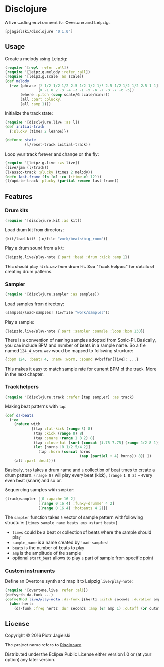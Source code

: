 # Disclojure

A live coding environment for Overtone and Leipzig.

```clojure
[pjagielski/disclojure "0.1.0"]
```

## Usage

Create a melody using Leipzig:
```clojure
(require '[repl :refer :all])
(require '[leipzig.melody :refer :all])
(require '[leipzig.scale :as scale])
(def melody
  (->> (phrase [2 1/2 1/2 1/2 2.5 1/2 1/2 1/2 2.5 1/2 1/2 1/2 2.5 1 1]
               [0 -1 0 2 -3 -4 -3 -1 -5 -6 -5 -3 -7 -6 -5])
       (where :pitch (comp scale/G scale/minor))
       (all :part :plucky)
       (all :amp 1)))
```

Initialize the track state:
```clojure
(require '[disclojure.live :as l])
(def initial-track
  {:plucky (times 2 leanon)})

(defonce state
         (l/reset-track initial-track))
```

Loop your track forever and change on the fly:
```clojure
(require '[leipzig.live :as live])
(live/jam (l/track))
(l/assoc-track :plucky (times 2 melody))
(defn last-frame (fn [e] (>= (:time e) 12)))
(l/update-track :plucky (partial remove last-frame))
```

## Features

### Drum kits

```clojure
(require '[disclojure.kit :as kit])
```

Load drum kit from directory:
```clojure
(kit/load-kit! (io/file "work/beats/big_room"))
```

Play a drum sound from a kit:
```clojure
(leipzig.live/play-note {:part :beat :drum :kick :amp 1})
```

This should play `kick.wav` from drum kit. See "Track helpers" for details of creating drum patterns.

### Sampler
```clojure
(require '[disclojure.sampler :as samples])
```

Load samples from directory:
```clojure
(samples/load-samples! (io/file "work/samples"))
```

Play a sample:
```clojure
(leipzig.live/play-note {:part :sampler :sample :loop :bpm 130})
```

There is a convention of naming samples adopted from Sonic-Pi. Basically, you can include BPM and number of beats in a sample name.
So a file named `124_4_worm.wav` would be mapped to following structure:
```clojure
{:bpm 124, :beats 4, :name :worm, :sound #<buffer[live]: ...}
```

This makes it easy to match sample rate for current BPM of the track. More in the next chapter.

### Track helpers
```clojure
(require '[disclojure.track :refer [tap sampler] :as track)
```

Making beat patterns with `tap`:
```clojure
(def da-beats
  (->>
    (reduce with
            [(tap :fat-kick (range 8) 8)
             (tap :kick (range 8) 8)
             (tap :snare (range 1 8 2) 8)
             (tap :close-hat (sort (concat [3.75 7.75] (range 1/2 8 1))) 8)
             (let [horns [0 1/2 5/4 2]]
               (tap :horn (concat horns
                                  (map (partial + 4) horns)) 8)) ])
    (all :part :beat)))
```

Basically, `tap` takes a drum name and a collection of beat times to create a drum pattern. `(range 8)` will play every beat (kick),
`(range 1 8 2)` - every even beat (snare) and so on.

Sequencing samples with `sampler`:

```clojure
(track/sampler [[0 :apache 16 2]
               [(range 0 16 4) :funky-drummer 4 2]
               [(range 0 16 4) :hotpants 4 2]])
```

The `sampler` function takes a vector of sample pattern with following structure:
`[times sample_name beats amp <start_beat>]`
* `times` could be a beat or collection of beats where the sample should play
* `sample_name` is a name created by `load-samples!`
* `beats` is the number of beats to play
* `amp` is the amplitude of the sample
* optional `start_beat` allows to play a part of sample from specific point

### Custom instruments

Define an Overtone synth and map it to Leipzig `live/play-note`:

```clojure
(require '[overtone.live :refer :all])
(defsynth da-funk ...)
(defmethod live/play-note :da-funk [{hertz :pitch seconds :duration amp :amp cutoff :cutoff}]
  (when hertz
    (da-funk :freq hertz :dur seconds :amp (or amp 1) :cutoff (or cutoff 1500))))
```

## License

Copyright © 2016 Piotr Jagielski

The project name refers to [Disclosure](https://www.youtube.com/watch?v=W_vM8ePGuRM)

Distributed under the Eclipse Public License either version 1.0 or (at
your option) any later version.
